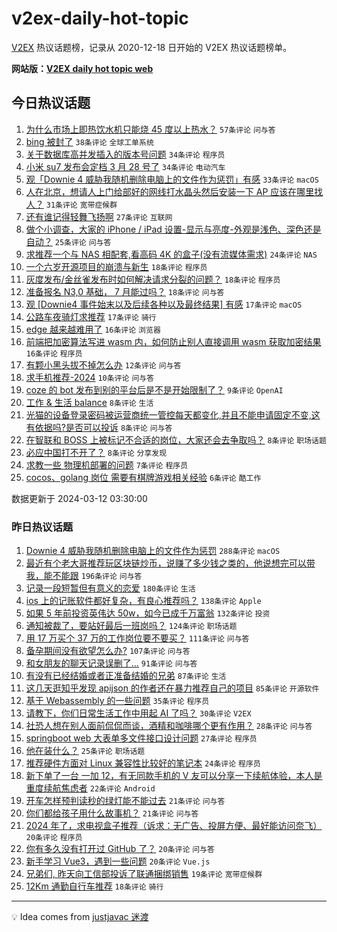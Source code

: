 # v2ex-daily-hot-topic

[V2EX](https://www.v2ex.com/) 热议话题榜，记录从 2020-12-18 日开始的 V2EX 热议话题榜单。

**网站版：[V2EX daily hot topic web](https://boojack.github.io/v2ex-daily-hot-topic-web/)**

## 今日热议话题

<!-- TODAY BEGIN -->

1. [为什么市场上即热饮水机只能烧 45 度以上热水？](https://www.v2ex.com/t/1022731) `57条评论` `问与答`
1. [bing 被封了](https://www.v2ex.com/t/1022722) `38条评论` `全球工单系统`
1. [关于数据库高并发插入的版本号问题](https://www.v2ex.com/t/1022762) `34条评论` `程序员`
1. [小米 su7 发布会定档 3 月 28 号了](https://www.v2ex.com/t/1022756) `34条评论` `电动汽车`
1. [观「Downie 4 威胁我随机删除电脑上的文件作为惩罚」有感](https://www.v2ex.com/t/1022720) `33条评论` `macOS`
1. [人在北京，想请人上门给部好的网线打水晶头然后安装一下 AP 应该在哪里找人？](https://www.v2ex.com/t/1022733) `31条评论` `宽带症候群`
1. [还有谁记得轻舞飞扬啊](https://www.v2ex.com/t/1022739) `27条评论` `互联网`
1. [做个小调查，大家的 iPhone / iPad 设置-显示与亮度-外观是浅色、深色还是自动？](https://www.v2ex.com/t/1022719) `25条评论` `问与答`
1. [求推荐一个与 NAS 相配套,看高码 4K 的盒子(没有流媒体需求)](https://www.v2ex.com/t/1022752) `24条评论` `NAS`
1. [一个六岁开源项目的崩溃与新生](https://www.v2ex.com/t/1022766) `18条评论` `程序员`
1. [灰度发布/金丝雀发布时如何解决请求分裂的问题？](https://www.v2ex.com/t/1022738) `18条评论` `程序员`
1. [准备报名 N3,0 基础， 7 月能过吗？](https://www.v2ex.com/t/1022732) `18条评论` `问与答`
1. [观 [Downie4 事件始末以及后续各种以及最终结果] 有感](https://www.v2ex.com/t/1022750) `17条评论` `macOS`
1. [公路车夜骑灯求推荐](https://www.v2ex.com/t/1022737) `17条评论` `骑行`
1. [edge 越来越难用了](https://www.v2ex.com/t/1022771) `16条评论` `浏览器`
1. [前端把加密算法写进 wasm 内，如何防止别人直接调用 wasm 获取加密结果](https://www.v2ex.com/t/1022724) `16条评论` `程序员`
1. [有颗小黑头拔不掉怎么办](https://www.v2ex.com/t/1022742) `12条评论` `问与答`
1. [求手机推荐-2024](https://www.v2ex.com/t/1022755) `10条评论` `问与答`
1. [coze 的 bot 发布到别的平台后是不是开始限制了？](https://www.v2ex.com/t/1022760) `9条评论` `OpenAI`
1. [工作 & 生活 balance](https://www.v2ex.com/t/1022779) `8条评论` `生活`
1. [光猫的设备登录密码被运营商统一管控每天都变化,并且不能申请固定不变,这有依据吗?是否可以投诉](https://www.v2ex.com/t/1022743) `8条评论` `问与答`
1. [在智联和 BOSS 上被标记不合适的岗位，大家还会去争取吗？](https://www.v2ex.com/t/1022734) `8条评论` `职场话题`
1. [必应中国打不开了？](https://www.v2ex.com/t/1022728) `8条评论` `分享发现`
1. [求教一些 物理机部署的问题](https://www.v2ex.com/t/1022782) `7条评论` `程序员`
1. [cocos、golang 岗位 需要有棋牌游戏相关经验](https://www.v2ex.com/t/1022723) `6条评论` `酷工作`

数据更新于 2024-03-12 03:30:00

<!-- TODAY END -->

### 昨日热议话题

<!-- YESTERDAY BEGIN -->

1. [Downie 4 威胁我随机删除电脑上的文件作为惩罚](https://www.v2ex.com/t/1022505) `288条评论` `macOS`
1. [最近有个老大哥推荐玩区块链炒币，说赚了多少钱之类的，他说想完可以带我，能不能跟](https://www.v2ex.com/t/1022388) `196条评论` `问与答`
1. [记录一段短暂但有意义的恋爱](https://www.v2ex.com/t/1022447) `180条评论` `生活`
1. [ios 上的记账软件都好复杂，有良心推荐吗？](https://www.v2ex.com/t/1022462) `138条评论` `Apple`
1. [如果 5 年前投资英伟达 50w，如今已成千万富翁](https://www.v2ex.com/t/1022463) `132条评论` `投资`
1. [通知被裁了，要站好最后一班岗吗？](https://www.v2ex.com/t/1022407) `124条评论` `职场话题`
1. [用 17 万买个 37 万的工作岗位要不要买？](https://www.v2ex.com/t/1022556) `111条评论` `问与答`
1. [备孕期间没有欲望怎么办?](https://www.v2ex.com/t/1022522) `107条评论` `问与答`
1. [和女朋友的聊天记录误删了…](https://www.v2ex.com/t/1022446) `91条评论` `问与答`
1. [有没有已经结婚或者正准备结婚的兄弟](https://www.v2ex.com/t/1022455) `87条评论` `生活`
1. [这几天逛知乎发现 apijson 的作者还在暴力推荐自己的项目](https://www.v2ex.com/t/1022435) `85条评论` `开源软件`
1. [基于 Webassembly 的一些问题](https://www.v2ex.com/t/1022609) `35条评论` `程序员`
1. [请教下，你们日常生活工作中用起 AI 了吗？](https://www.v2ex.com/t/1022384) `30条评论` `V2EX`
1. [社恐人想在别人面前侃侃而谈，酒精和咖啡哪个更有作用？](https://www.v2ex.com/t/1022389) `28条评论` `问与答`
1. [springboot web 大表单多文件接口设计问题](https://www.v2ex.com/t/1022555) `27条评论` `程序员`
1. [他在装什么？](https://www.v2ex.com/t/1022660) `25条评论` `职场话题`
1. [推荐硬件方面对 Linux 兼容性比较好的笔记本](https://www.v2ex.com/t/1022488) `24条评论` `程序员`
1. [新下单了一台 一加 12，有无同款手机的 V 友可以分享一下续航体验，本人是重度续航焦虑者](https://www.v2ex.com/t/1022530) `22条评论` `Android`
1. [开车怎样预判读秒的绿灯能不能过去](https://www.v2ex.com/t/1022690) `21条评论` `问与答`
1. [你们都给孩子用什么故事机？](https://www.v2ex.com/t/1022394) `21条评论` `问与答`
1. [2024 年了，求电视盒子推荐（诉求：无广告、投屏方便、最好能访问奈飞）](https://www.v2ex.com/t/1022674) `20条评论` `程序员`
1. [你有多久没有打开过 GitHub 了？](https://www.v2ex.com/t/1022397) `20条评论` `问与答`
1. [新手学习 Vue3，遇到一些问题](https://www.v2ex.com/t/1022390) `20条评论` `Vue.js`
1. [兄弟们, 昨天向工信部投诉了联通捆绑销售](https://www.v2ex.com/t/1022473) `19条评论` `宽带症候群`
1. [12Km 通勤自行车推荐](https://www.v2ex.com/t/1022475) `18条评论` `骑行`

<!-- YESTERDAY END -->

---

💡 Idea comes from [justjavac 迷渡](https://github.com/justjavac/)
